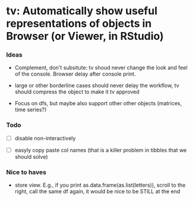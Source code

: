 # tv: Automatically show useful representations of objects in Browser (or Viewer, in RStudio)

### Ideas

- Complement, don't subsitute: tv shoud never change the look and feel of the console. Browser delay after console print.

- large or other borderline cases should never delay the workflow, tv should compress the object to make it tv approved

- Focus on dfs, but maybe also support other other objects (matrices, time series?)


### Todo

- [ ] disable non-interactively
- [ ] easyly copy paste col names (that is a killer problem in tibbles that we should solve)


### Nice to haves

- store view. E.g., if you print as.data.frame(as.list(letters)), scroll to the right, call the same df again, it would be nice to be STILL at the end

